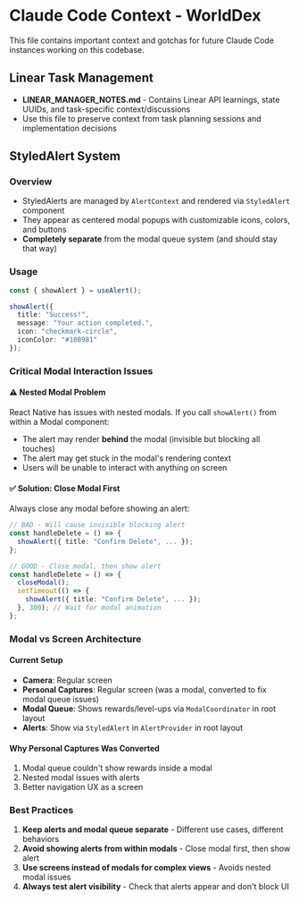 # Claude Code Context - WorldDex

This file contains important context and gotchas for future Claude Code instances working on this codebase.

## Linear Task Management
- **LINEAR_MANAGER_NOTES.md** - Contains Linear API learnings, state UUIDs, and task-specific context/discussions
- Use this file to preserve context from task planning sessions and implementation decisions

## StyledAlert System

### Overview
- StyledAlerts are managed by `AlertContext` and rendered via `StyledAlert` component
- They appear as centered modal popups with customizable icons, colors, and buttons
- **Completely separate** from the modal queue system (and should stay that way)

### Usage
```typescript
const { showAlert } = useAlert();

showAlert({
  title: "Success!",
  message: "Your action completed.",
  icon: "checkmark-circle",
  iconColor: "#10B981"
});
```

### Critical Modal Interaction Issues

#### ⚠️ Nested Modal Problem
React Native has issues with nested modals. If you call `showAlert()` from within a Modal component:
- The alert may render **behind** the modal (invisible but blocking all touches)
- The alert may get stuck in the modal's rendering context
- Users will be unable to interact with anything on screen

#### ✅ Solution: Close Modal First
Always close any modal before showing an alert:

```typescript
// BAD - Will cause invisible blocking alert
const handleDelete = () => {
  showAlert({ title: "Confirm Delete", ... });
};

// GOOD - Close modal, then show alert
const handleDelete = () => {
  closeModal();
  setTimeout(() => {
    showAlert({ title: "Confirm Delete", ... });
  }, 300); // Wait for modal animation
};
```

### Modal vs Screen Architecture

#### Current Setup
- **Camera**: Regular screen
- **Personal Captures**: Regular screen (was a modal, converted to fix modal queue issues)
- **Modal Queue**: Shows rewards/level-ups via `ModalCoordinator` in root layout
- **Alerts**: Show via `StyledAlert` in `AlertProvider` in root layout

#### Why Personal Captures Was Converted
1. Modal queue couldn't show rewards inside a modal
2. Nested modal issues with alerts
3. Better navigation UX as a screen

### Best Practices

1. **Keep alerts and modal queue separate** - Different use cases, different behaviors
2. **Avoid showing alerts from within modals** - Close modal first, then show alert
3. **Use screens instead of modals for complex views** - Avoids nested modal issues
4. **Always test alert visibility** - Check that alerts appear and don't block UI